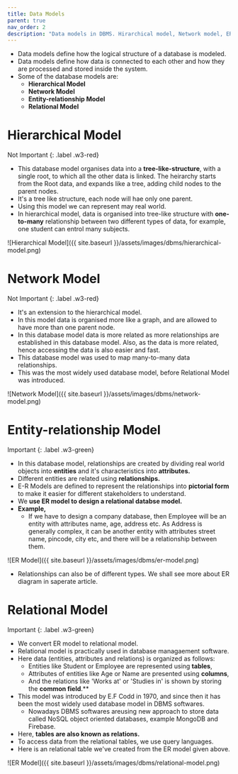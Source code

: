 ```yaml
---
title: Data Models
parent: true
nav_order: 2
description: "Data models in DBMS. Hirarchical model, Network model, ER model, Relational model."
---
```


- Data models define how the logical structure of a database is modeled. 
- Data models define how data is connected to each other and how they are processed and stored inside the system.
- Some of the database models are:
	- **Hierarchical Model**
	- **Network Model**
	- **Entity-relationship Model**
	- **Relational Model**
	

# Hierarchical Model

Not Important
{: .label .w3-red}

- This database model organises data into a **tree-like-structure**, with a single root, to which all the other data is linked. The heirarchy starts from the Root data, and expands like a tree, adding child nodes to the parent nodes.
- It's a tree like structure, each node will hae only one parent.
- Using this model we can represent may real world.
- In hierarchical model, data is organised into tree-like structure with  **one-to-many** relationship between two different types of data, for example, one student can entrol many subjects.

![Hierarchical Model]({{ site.baseurl }}/assets/images/dbms/hierarchical-model.png)

# Network Model

Not Important
{: .label .w3-red}

- It's an extension to the hierarchical model. 
- In this model data is organised more like a graph, and are allowed to have more than one parent node.
- In this database model data is more related as more relationships are established in this database model. Also, as the data is more related, hence accessing the data is also easier and fast. 
- This database model was used to map many-to-many data relationships.
- This was the most widely used database model, before Relational Model was introduced.

![Network Model]({{ site.baseurl }}/assets/images/dbms/network-model.png)

# Entity-relationship Model

Important
{: .label .w3-green}

- In this database model, relationships are created by dividing real world objects into **entities** and it's characteristics into **attributes.**
- Different entities are related using **relationships.**
- E-R Models are defined to represent the relationships into **pictorial form** to make it easier for different stakeholders to understand.
- We **use ER model to design a relational databse model.**
- **Example,**
    - If we have to design a company database, then Employee will be an entity with attributes name, age, address etc. As Address is generally complex, it can be another entity with attributes street name, pincode, city etc, and there will be a relationship between them.

![ER Model]({{ site.baseurl }}/assets/images/dbms/er-model.png)

- Relationships can also be of different types. We shall see more about ER diagram in saperate article.

# Relational Model

Important
{: .label .w3-green}

- We convert ER model to relational model.
- Relational model is practically used in database managaement software.
- Here data (entities, attributes and relations) is organized as follows:
    - Entities like Student or Employee are represented using **tables**,
    - Attributes of entities like Age or Name are presented using **columns**,
    - And the relations like 'Works at' or 'Studies in' is shown by storing the **common field**.**
- This model was introduced by E.F Codd in 1970, and since then it has been the most widely used database model in DBMS softwares.
    - Nowadays DBMS softwares areusing new approach to store data called NoSQL object oriented databases, example MongoDB and Firebase.
- Here, **tables are also known as relations.**
- To access data from the relational tables, we use query languages.
- Here is an relational table we've created from the ER model given above.

![ER Model]({{ site.baseurl }}/assets/images/dbms/relational-model.png)



